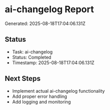 # ai-changelog Report

Generated: 2025-08-18T17:04:06.131Z

## Status
- Task: ai-changelog
- Status: Completed
- Timestamp: 2025-08-18T17:04:06.131Z

## Next Steps
- Implement actual ai-changelog functionality
- Add proper error handling
- Add logging and monitoring
